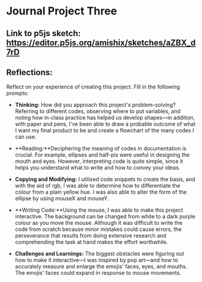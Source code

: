 # Journal Project Three

## Link to p5js sketch: https://editor.p5js.org/amishix/sketches/aZBX_d7rD


## Reflections:

Reflect on your experience of creating this project. Fill in the following prompts:

- **Thinking:** How did you approach this project's problem-solving? Referring to different codes, observing where to put variables, and noting how in-class practice has helped us develop shapes—in addition, with paper and pens, I've been able to draw a probable outcome of what I want my final product to be and create a flowchart of the many codes I can use.

- **Reading:**Deciphering the meaning of codes in documentation is crucial. For example, ellipses and half-pis were useful in designing the mouth and eyes. However, interpreting code is quite simple, since it helps you understand what to write and how to convey your ideas.
 
- **Copying and Modifying:** I utilised code snippets to create the basis, and with the aid of rgb, I was able to determine how to differentiate the colour from a plain yellow hue. I was also able to alter the form of the ellipse by using mouseX and mouseY. 
  
- **Writing Code:**Using the mouse, I was able to make this project interactive. The background can be changed from white to a dark purple colour as you move the mouse. Although it was difficult to write the code from scratch because minor mistakes could cause errors, the perseverance that results from doing extensive research and comprehending the task at hand makes the effort worthwhile.

- **Challenges and Learnings:** The biggest obstacles were figuring out how to make it interactive—I was inspired by pop art—and how to accurately measure and enlarge the emojis' faces, eyes, and mouths. The emojis' faces could expand in response to mouse movements.
